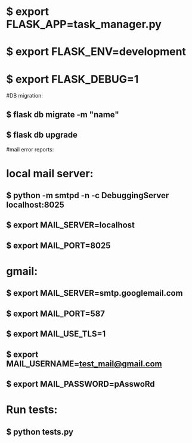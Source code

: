 # $ export FLASK_APP=task_manager.py
# $ export FLASK_ENV=development
# $ export FLASK_DEBUG=1

#DB migration: 
## $ flask db migrate -m "name"
## $ flask db upgrade

#mail error reports:
# local mail server:
## $ python -m smtpd -n -c DebuggingServer localhost:8025
## $ export MAIL_SERVER=localhost
## $ export MAIL_PORT=8025

# gmail:
## $ export MAIL_SERVER=smtp.googlemail.com
## $ export MAIL_PORT=587
## $ export MAIL_USE_TLS=1
## $ export MAIL_USERNAME=test_mail@gmail.com
## $ export MAIL_PASSWORD=pAsswoRd

# Run tests:
## $ python tests.py
